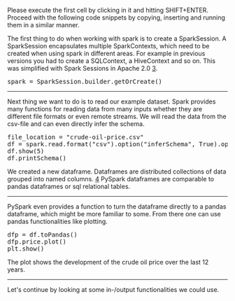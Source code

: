 Please execute the first cell by clicking in it and hitting SHIFT+ENTER. Proceed with the following code snippets by copying, inserting and running them in a similar manner. 

The first thing to do when working with spark is to create a SparkSession.
A SparkSession encapsulates multiple SparkContexts, which need to be created when using spark in different areas.
For example in previous versions you had to create a SQLContext, a HiveContext and so on. This was simplified with Spark Sessions in Apache 2.0 [3](https://medium.com/@achilleus/spark-session-10d0d66d1d24). 

<pre class="file" data-target="clipboard">
spark = SparkSession.builder.getOrCreate()
</pre>

---

Next thing we want to do is to read our example dataset. Spark provides many functions for reading data from many inputs whether they are different file formats or even remote streams. 
We will read the data from the csv-file and can even directly infer the schema. 
<pre class="file" data-target="clipboard">
file_location = "crude-oil-price.csv"
df = spark.read.format("csv").option("inferSchema", True).option("header", True).load(file_location)
df.show(5)
df.printSchema()
</pre>
We created a new dataframe. Dataframes are distributed collections of data grouped into named columns. [4](https://spark.apache.org/docs/latest/api/python/reference/api/pyspark.sql.DataFrame.html)
PySpark dataframes are comparable to pandas dataframes or sql relational tables.

---

PySpark even provides a function to turn the dataframe directly to a pandas dataframe, which might be more familiar to some. From there one can use pandas functionalities like plotting.
<pre class="file" data-target="clipboard">
dfp = df.toPandas()
dfp.price.plot()
plt.show()
</pre>
The plot shows the development of the crude oil price over the last 12 years. 

---

Let's continue by looking at some in-/output functionalities we could use. 